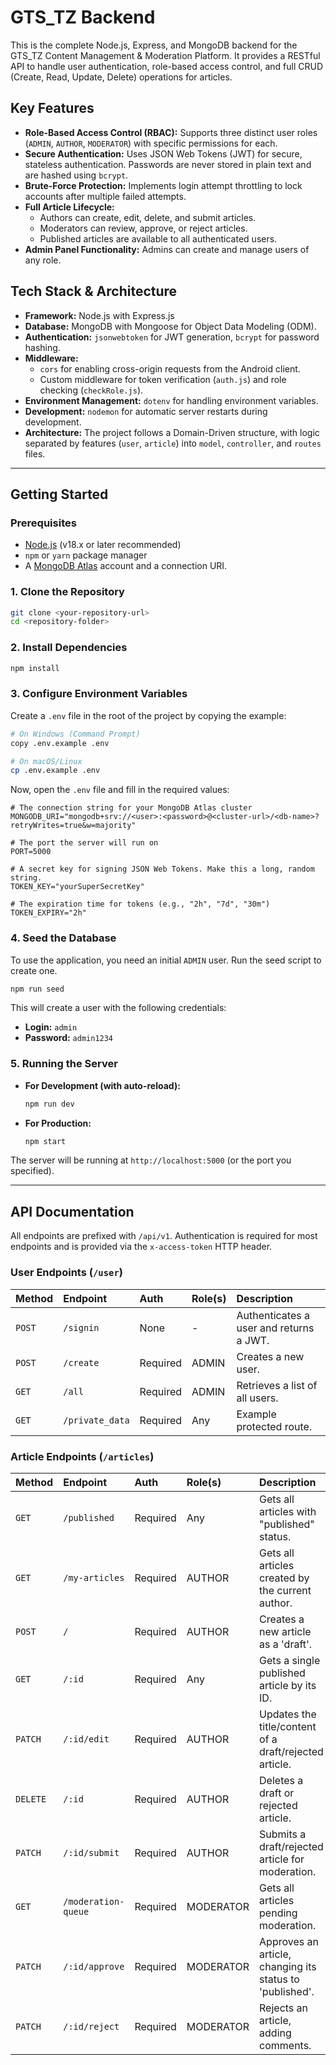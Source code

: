 # GTS_TZ Backend

This is the complete Node.js, Express, and MongoDB backend for the GTS_TZ Content Management & Moderation Platform. It provides a RESTful API to handle user authentication, role-based access control, and full CRUD (Create, Read, Update, Delete) operations for articles.

## Key Features

-   **Role-Based Access Control (RBAC):** Supports three distinct user roles (`ADMIN`, `AUTHOR`, `MODERATOR`) with specific permissions for each.
-   **Secure Authentication:** Uses JSON Web Tokens (JWT) for secure, stateless authentication. Passwords are never stored in plain text and are hashed using `bcrypt`.
-   **Brute-Force Protection:** Implements login attempt throttling to lock accounts after multiple failed attempts.
-   **Full Article Lifecycle:**
    -   Authors can create, edit, delete, and submit articles.
    -   Moderators can review, approve, or reject articles.
    -   Published articles are available to all authenticated users.
-   **Admin Panel Functionality:** Admins can create and manage users of any role.

## Tech Stack & Architecture

-   **Framework:** Node.js with Express.js
-   **Database:** MongoDB with Mongoose for Object Data Modeling (ODM).
-   **Authentication:** `jsonwebtoken` for JWT generation, `bcrypt` for password hashing.
-   **Middleware:**
    -   `cors` for enabling cross-origin requests from the Android client.
    -   Custom middleware for token verification (`auth.js`) and role checking (`checkRole.js`).
-   **Environment Management:** `dotenv` for handling environment variables.
-   **Development:** `nodemon` for automatic server restarts during development.
-   **Architecture:** The project follows a Domain-Driven structure, with logic separated by features (`user`, `article`) into `model`, `controller`, and `routes` files.

---

## Getting Started

### Prerequisites

-   [Node.js](https://nodejs.org/) (v18.x or later recommended)
-   `npm` or `yarn` package manager
-   A [MongoDB Atlas](https://www.mongodb.com/cloud/atlas) account and a connection URI.

### 1. Clone the Repository

```bash
git clone <your-repository-url>
cd <repository-folder>
```

### 2. Install Dependencies

```bash
npm install
```

### 3. Configure Environment Variables

Create a `.env` file in the root of the project by copying the example:

```bash
# On Windows (Command Prompt)
copy .env.example .env

# On macOS/Linux
cp .env.example .env
```

Now, open the `.env` file and fill in the required values:

```env
# The connection string for your MongoDB Atlas cluster
MONGODB_URI="mongodb+srv://<user>:<password>@<cluster-url>/<db-name>?retryWrites=true&w=majority"

# The port the server will run on
PORT=5000

# A secret key for signing JSON Web Tokens. Make this a long, random string.
TOKEN_KEY="yourSuperSecretKey"

# The expiration time for tokens (e.g., "2h", "7d", "30m")
TOKEN_EXPIRY="2h"
```

### 4. Seed the Database

To use the application, you need an initial `ADMIN` user. Run the seed script to create one.

```bash
npm run seed
```
This will create a user with the following credentials:
-   **Login:** `admin`
-   **Password:** `admin1234`

### 5. Running the Server

-   **For Development (with auto-reload):**
    ```bash
    npm run dev
    ```
-   **For Production:**
    ```bash
    npm start
    ```
The server will be running at `http://localhost:5000` (or the port you specified).

---

## API Documentation

All endpoints are prefixed with `/api/v1`. Authentication is required for most endpoints and is provided via the `x-access-token` HTTP header.

### User Endpoints (`/user`)

| Method | Endpoint         | Auth     | Role(s) | Description                           |
| :----- | :--------------- | :------- | :------ | :------------------------------------ |
| `POST` | `/signin`        | None     | -       | Authenticates a user and returns a JWT. |
| `POST` | `/create`        | Required | ADMIN   | Creates a new user.                   |
| `GET`  | `/all`           | Required | ADMIN   | Retrieves a list of all users.        |
| `GET`  | `/private_data`  | Required | Any     | Example protected route.              |

### Article Endpoints (`/articles`)

| Method   | Endpoint                  | Auth     | Role(s)   | Description                                            |
| :------- | :------------------------ | :------- | :-------- | :----------------------------------------------------- |
| `GET`    | `/published`              | Required | Any       | Gets all articles with "published" status.             |
| `GET`    | `/my-articles`            | Required | AUTHOR    | Gets all articles created by the current author.       |
| `POST`   | `/`                       | Required | AUTHOR    | Creates a new article as a 'draft'.                    |
| `GET`    | `/:id`                    | Required | Any       | Gets a single published article by its ID.             |
| `PATCH`  | `/:id/edit`               | Required | AUTHOR    | Updates the title/content of a draft/rejected article. |
| `DELETE` | `/:id`                    | Required | AUTHOR    | Deletes a draft or rejected article.                   |
| `PATCH`  | `/:id/submit`             | Required | AUTHOR    | Submits a draft/rejected article for moderation.       |
| `GET`    | `/moderation-queue`       | Required | MODERATOR | Gets all articles pending moderation.                  |
| `PATCH`  | `/:id/approve`            | Required | MODERATOR | Approves an article, changing its status to 'published'.|
| `PATCH`  | `/:id/reject`             | Required | MODERATOR | Rejects an article, adding comments.                   |
